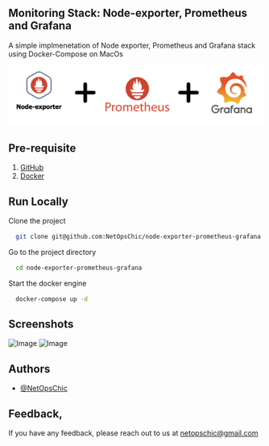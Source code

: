 
## Monitoring Stack: Node-exporter, Prometheus and Grafana

A simple implmenetation of Node exporter, Prometheus and Grafana stack using Docker-Compose on MacOs


<p float="center">
  <img src="img/final.png" width="700">
</p>


## Pre-requisite

1. [GitHub](https://docs.github.com/en/desktop/installing-and-authenticating-to-github-desktop/installing-github-desktop)
2. [Docker](https://docs.docker.com/engine/install/)

## Run Locally

Clone the project

```bash
  git clone git@github.com:NetOpsChic/node-exporter-prometheus-grafana.git
```

Go to the project directory

```bash
  cd node-exporter-prometheus-grafana
```

Start the docker engine

```bash
  docker-compose up -d
```
## Screenshots

![Image](img/ss3.png)
![Image](img/ss2.png)

## Authors

- [@NetOpsChic](https://github.com/NetOpsChic)

## Feedback‚

If you have any feedback, please reach out to us at netopschic@gmail.com

